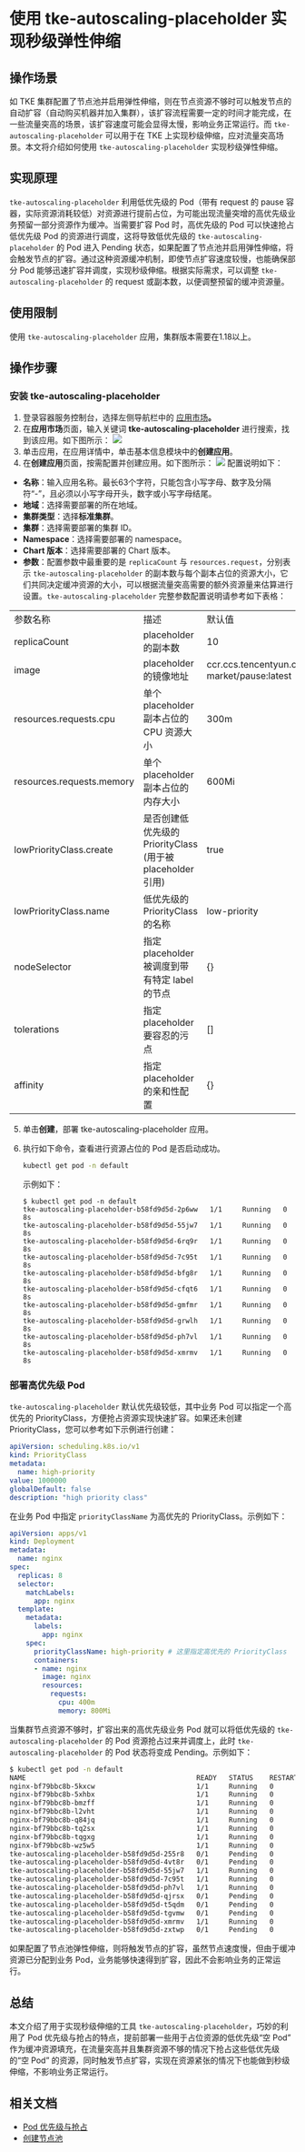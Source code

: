 # 使用 tke-autoscaling-placeholder 实现秒级弹性伸缩

## 操作场景

如 TKE 集群配置了节点池并启用弹性伸缩，则在节点资源不够时可以触发节点的自动扩容（自动购买机器并加入集群），该扩容流程需要一定的时间才能完成，在一些流量突高的场景，该扩容速度可能会显得太慢，影响业务正常运行。而 `tke-autoscaling-placeholder` 可以用于在 TKE 上实现秒级伸缩，应对流量突高场景。本文将介绍如何使用 `tke-autoscaling-placeholder` 实现秒级弹性伸缩。  

## 实现原理

`tke-autoscaling-placeholder` 利用低优先级的 Pod（带有 request 的 pause 容器，实际资源消耗较低）对资源进行提前占位，为可能出现流量突增的高优先级业务预留一部分资源作为缓冲。当需要扩容 Pod 时，高优先级的 Pod 可以快速抢占低优先级 Pod 的资源进行调度，这将导致低优先级的 `tke-autoscaling-placeholder` 的 Pod 进入 Pending 状态，如果配置了节点池并启用弹性伸缩，将会触发节点的扩容。通过这种资源缓冲机制，即使节点扩容速度较慢，也能确保部分 Pod 能够迅速扩容并调度，实现秒级伸缩。根据实际需求，可以调整 `tke-autoscaling-placeholder` 的 request 或副本数，以便调整预留的缓冲资源量。

## 使用限制

使用 `tke-autoscaling-placeholder` 应用，集群版本需要在1.18以上。  

## 操作步骤

### 安装 tke-autoscaling-placeholder

1. 登录容器服务控制台，选择左侧导航栏中的 [应用市场](https://console.cloud.tencent.com/tke2/market)**。**
2. 在**应用市场**页面，输入关键词 **tke-autoscaling-placeholder** 进行搜索，找到该应用。如下图所示：
   ![](https://write-document-release-1258344699.cos.ap-guangzhou.tencentcos.cn/100025015611/773e9db5724b11ee96775254009b3d14.png?q-sign-algorithm=sha1&q-ak=AKID6CC7TgSCCJkhExRyWEXhdsOsPjKcjkhtP341MJoOdhczRrVff1i5Fdg_UNXaYT2a&q-sign-time=1712903586;1712907186&q-key-time=1712903586;1712907186&q-header-list=&q-url-param-list=&q-signature=938ed958f0ba79b17f0aa1c6678a6a00a2f248df&x-cos-security-token=W3MdAaSfHfKqnaGh3VQvZwK3cjkodfsa08071c370db1b0c9c772d9112e96afcd6FObJ56STxBjA227oWj8cx2-5MorjKJZboeMWANU6oj6rB1DcIk3kSGvINvmIQH3xlV5O-9KCTiWAdioeASDJh2reXZQdTh93-37Z_VYnZ9ftQjnI4yHfoq2EprulticEvP0mlF-CwFyf47Te3EUkZpb769sHNptK69qX2oIC_pp7sqxU2so61DcDn0HoSCJodNR4VTprgfN8VBiOHOTY4EzXpdBoyzqLVVLpDVrUeG32T7T4zQa4oT4vL7rWgXM9kcLXZu_XWXEwj-k9BBXZcFZCr2Wgm5Ikl2od1wGimMKsIwK2ya3CTpnbdpgv2qk)
3. 单击应用，在应用详情中，单击基本信息模块中的**创建应用**。  
4. 在**创建应用**页面，按需配置并创建应用。如下图所示：
![](https://write-document-release-1258344699.cos.ap-guangzhou.tencentcos.cn/100022348635/a5fe0aefa5c911eda61e525400463ef7.png?q-sign-algorithm=sha1&q-ak=AKIDc1yjglqsQKIgiBrYKLeuOmqSwFifspF045kVlXwTsLx53kntZXmElXg18KNtBzB2&q-sign-time=1712903586;1712907186&q-key-time=1712903586;1712907186&q-header-list=&q-url-param-list=&q-signature=35b4aaa3192808c3ccc891d7af8c06165c49824c&x-cos-security-token=W3MdAaSfHfKqnaGh3VQvZwK3cjkodfsaaf115838b591fe67ae627a1da492e03e6FObJ56STxBjA227oWj8cx2-5MorjKJZboeMWANU6oj6rB1DcIk3kSGvINvmIQH3xlV5O-9KCTiWAdioeASDJh2reXZQdTh93-37Z_VYnZ9ftQjnI4yHfoq2EprulticEvP0mlF-CwFyf47Te3EUkZpb769sHNptK69qX2oIC_pp7sqxU2so61DcDn0HoSCJodNR4VTprgfN8VBiOHOTY4EzXpdBoyzqLVVLpDVrUeG32T7T4zQa4oT4vL7rWgXM9kcLXZu_XWXEwj-k9BBXZX-b69xz4cEx2CZqKBPx7Up-aayFg82pbSxUBl0IHI0W)
配置说明如下：
  - **名称**：输入应用名称。最长63个字符，只能包含小写字母、数字及分隔符“-”，且必须以小写字母开头，数字或小写字母结尾。  
  - **地域**：选择需要部署的所在地域。  
  - **集群类型**：选择**标准集群**。  
  - **集群**：选择需要部署的集群 ID。  
  - **Namespace**：选择需要部署的 namespace。  
  - **Chart 版本**：选择需要部署的 Chart 版本。
  - **参数**：配置参数中最重要的是 `replicaCount` 与 `resources.request`，分别表示 `tke-autoscaling-placeholder` 的副本数与每个副本占位的资源大小，它们共同决定缓冲资源的大小，可以根据流量突高需要的额外资源量来估算进行设置。`tke-autoscaling-placeholder`  完整参数配置说明请参考如下表格：

<table>
<tr>
<td rowspan="1" colSpan="1" >参数名称</td>

<td rowspan="1" colSpan="1" >描述</td>

<td rowspan="1" colSpan="1" >默认值</td>
</tr>

<tr>
<td rowspan="1" colSpan="1" >replicaCount</td>

<td rowspan="1" colSpan="1" >placeholder 的副本数</td>

<td rowspan="1" colSpan="1" >10</td>
</tr>

<tr>
<td rowspan="1" colSpan="1" >image</td>

<td rowspan="1" colSpan="1" >placeholder 的镜像地址</td>

<td rowspan="1" colSpan="1" >ccr.ccs.tencentyun.com/tke-market/pause:latest</td>
</tr>

<tr>
<td rowspan="1" colSpan="1" >resources.requests.cpu</td>

<td rowspan="1" colSpan="1" >单个 placeholder 副本占位的 CPU 资源大小</td>

<td rowspan="1" colSpan="1" >300m</td>
</tr>

<tr>
<td rowspan="1" colSpan="1" >resources.requests.memory</td>

<td rowspan="1" colSpan="1" >单个 placeholder 副本占位的内存大小</td>

<td rowspan="1" colSpan="1" >600Mi</td>
</tr>

<tr>
<td rowspan="1" colSpan="1" >lowPriorityClass.create</td>

<td rowspan="1" colSpan="1" >是否创建低优先级的 PriorityClass (用于被 placeholder 引用)</td>

<td rowspan="1" colSpan="1" >true</td>
</tr>

<tr>
<td rowspan="1" colSpan="1" >lowPriorityClass.name</td>

<td rowspan="1" colSpan="1" >低优先级的 PriorityClass 的名称</td>

<td rowspan="1" colSpan="1" >low-priority</td>
</tr>

<tr>
<td rowspan="1" colSpan="1" >nodeSelector</td>

<td rowspan="1" colSpan="1" >指定 placeholder 被调度到带有特定 label 的节点</td>

<td rowspan="1" colSpan="1" >{}</td>
</tr>

<tr>
<td rowspan="1" colSpan="1" >tolerations</td>

<td rowspan="1" colSpan="1" >指定 placeholder 要容忍的污点</td>

<td rowspan="1" colSpan="1" >[]</td>
</tr>

<tr>
<td rowspan="1" colSpan="1" >affinity</td>

<td rowspan="1" colSpan="1" >指定 placeholder 的亲和性配置</td>

<td rowspan="1" colSpan="1" >{}</td>
</tr>
</table>

5. 单击**创建**，部署 tke-autoscaling-placeholder 应用。  
6. 执行如下命令，查看进行资源占位的 Pod 是否启动成功。

   ``` bash
   kubectl get pod -n default
   ```

   示例如下：

   ``` plaintext
   $ kubectl get pod -n default
   tke-autoscaling-placeholder-b58fd9d5d-2p6ww   1/1     Running   0          8s
   tke-autoscaling-placeholder-b58fd9d5d-55jw7   1/1     Running   0          8s
   tke-autoscaling-placeholder-b58fd9d5d-6rq9r   1/1     Running   0          8s
   tke-autoscaling-placeholder-b58fd9d5d-7c95t   1/1     Running   0          8s
   tke-autoscaling-placeholder-b58fd9d5d-bfg8r   1/1     Running   0          8s
   tke-autoscaling-placeholder-b58fd9d5d-cfqt6   1/1     Running   0          8s
   tke-autoscaling-placeholder-b58fd9d5d-gmfmr   1/1     Running   0          8s
   tke-autoscaling-placeholder-b58fd9d5d-grwlh   1/1     Running   0          8s
   tke-autoscaling-placeholder-b58fd9d5d-ph7vl   1/1     Running   0          8s
   tke-autoscaling-placeholder-b58fd9d5d-xmrmv   1/1     Running   0          8s
   ```

### 部署高优先级 Pod

`tke-autoscaling-placeholder` 默认优先级较低，其中业务 Pod 可以指定一个高优先的 PriorityClass，方便抢占资源实现快速扩容。如果还未创建 PriorityClass，您可以参考如下示例进行创建：
``` yaml
apiVersion: scheduling.k8s.io/v1
kind: PriorityClass
metadata:
  name: high-priority
value: 1000000
globalDefault: false
description: "high priority class"
```

在业务 Pod 中指定 `priorityClassName` 为高优先的 PriorityClass。示例如下：
``` yaml
apiVersion: apps/v1
kind: Deployment
metadata:
  name: nginx
spec:
  replicas: 8
  selector:
    matchLabels:
      app: nginx
  template:
    metadata:
      labels:
        app: nginx
    spec:
      priorityClassName: high-priority # 这里指定高优先的 PriorityClass
      containers:
      - name: nginx
        image: nginx
        resources:
          requests:
            cpu: 400m
            memory: 800Mi
```

当集群节点资源不够时，扩容出来的高优先级业务 Pod 就可以将低优先级的 `tke-autoscaling-placeholder` 的 Pod 资源抢占过来并调度上，此时 `tke-autoscaling-placeholder`  的 Pod 状态将变成 Pending。示例如下：
``` bash
$ kubectl get pod -n default
NAME                                          READY   STATUS    RESTARTS   AGE
nginx-bf79bbc8b-5kxcw                         1/1     Running   0          23s
nginx-bf79bbc8b-5xhbx                         1/1     Running   0          23s
nginx-bf79bbc8b-bmzff                         1/1     Running   0          23s
nginx-bf79bbc8b-l2vht                         1/1     Running   0          23s
nginx-bf79bbc8b-q84jq                         1/1     Running   0          23s
nginx-bf79bbc8b-tq2sx                         1/1     Running   0          23s
nginx-bf79bbc8b-tqgxg                         1/1     Running   0          23s
nginx-bf79bbc8b-wz5w5                         1/1     Running   0          23s
tke-autoscaling-placeholder-b58fd9d5d-255r8   0/1     Pending   0          23s
tke-autoscaling-placeholder-b58fd9d5d-4vt8r   0/1     Pending   0          23s
tke-autoscaling-placeholder-b58fd9d5d-55jw7   1/1     Running   0          94m
tke-autoscaling-placeholder-b58fd9d5d-7c95t   1/1     Running   0          94m
tke-autoscaling-placeholder-b58fd9d5d-ph7vl   1/1     Running   0          94m
tke-autoscaling-placeholder-b58fd9d5d-qjrsx   0/1     Pending   0          23s
tke-autoscaling-placeholder-b58fd9d5d-t5qdm   0/1     Pending   0          23s
tke-autoscaling-placeholder-b58fd9d5d-tgvmw   0/1     Pending   0          23s
tke-autoscaling-placeholder-b58fd9d5d-xmrmv   1/1     Running   0          94m
tke-autoscaling-placeholder-b58fd9d5d-zxtwp   0/1     Pending   0          23s
```

如果配置了节点池弹性伸缩，则将触发节点的扩容，虽然节点速度慢，但由于缓冲资源已分配到业务 Pod，业务能够快速得到扩容，因此不会影响业务的正常运行。  

## 总结

本文介绍了用于实现秒级伸缩的工具  `tke-autoscaling-placeholder`，巧妙的利用了 Pod 优先级与抢占的特点，提前部署一些用于占位资源的低优先级“空 Pod” 作为缓冲资源填充，在流量突高并且集群资源不够的情况下抢占这些低优先级的“空 Pod” 的资源，同时触发节点扩容，实现在资源紧张的情况下也能做到秒级伸缩，不影响业务正常运行。  

## 相关文档

- [Pod 优先级与抢占](https://kubernetes.io/zh/docs/concepts/scheduling-eviction/pod-priority-preemption/)
- [创建节点池](https://cloud.tencent.com/document/product/457/43735)
